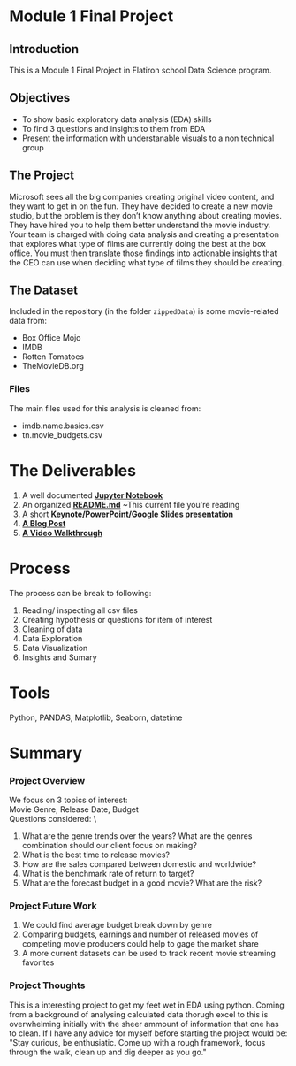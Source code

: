 # Module 1 Final Project

## Introduction

This is a Module 1 Final Project in Flatiron school Data Science program.

## Objectives

* To show basic exploratory data analysis (EDA) skills
* To find 3 questions and insights to them from EDA
* Present the information with understanable visuals to a non technical group

## The Project

Microsoft sees all the big companies creating original video content, and they want to get in on the fun. They have decided to create a new movie studio, but the problem is they don’t know anything about creating movies. They have hired you to help them better understand the movie industry.
Your team is charged with doing data analysis and creating a presentation that explores what type of films are currently doing the best at the box office. You must then translate those findings into actionable insights that the CEO can use when deciding what type of films they should be creating.

## The Dataset

Included in the repository (in the folder `zippedData`) is some movie-related data from:
* Box Office Mojo
* IMDB
* Rotten Tomatoes
* TheMovieDB.org

### Files

The main files used for this analysis is cleaned from:
* imdb.name.basics.csv
* tn.movie_budgets.csv

# The Deliverables

1. A well documented [**Jupyter Notebook**](https://github.com/timothywlim/dsc-mod-1-project-v2-1-online-ds-sp-000/blob/master/student.ipynb)
2. An organized [**README.md**](https://github.com/timothywlim/dsc-mod-1-project-v2-1-online-ds-sp-000/edit/master/README.md)
   ~This current file you're reading
3. A short [**Keynote/PowerPoint/Google Slides presentation**](https://github.com/timothywlim/dsc-mod-1-project-v2-1-online-ds-sp-000/blob/master/PresentionSlide.pdf) 
4. [**A Blog Post**](https://timothywlim.medium.com/baby-steps-in-exploratory-data-analysis-eda-with-python-ac6843b30f76)
5. [**A Video Walkthrough**](https://www.youtube.com/watch?v=6nYGXJSLJOQ)

# Process
The process can be break to following:
1. Reading/ inspecting all csv files
2. Creating hypothesis or questions for item of interest
3. Cleaning of data
4. Data Exploration
5. Data Visualization
6. Insights and Sumary


# Tools
Python, PANDAS, Matplotlib, Seaborn, datetime

# Summary
### Project Overview
We focus on 3 topics of interest: \
Movie Genre, Release Date, Budget\
Questions considered: \
1. What are the genre trends over the years? What are the genres combination should our client focus on making?
2. What is the best time to release movies?
3. How are the sales compared between domestic and worldwide?
4. What is the benchmark rate of return to target?
5. What are the forecast budget in a good movie? What are the risk?

### Project Future Work
1. We could find average budget break down by genre
2. Comparing budgets, earnings and number of released movies of competing movie producers could help to gage the market share
3. A more current datasets can be used to track recent movie streaming favorites

### Project Thoughts
This is a interesting project to get my feet wet in EDA using python. Coming from a background of analysing calculated data thorugh excel to this is overwhelming initially with the sheer ammount of information that one has to clean. If I have any advice for myself before starting the project would be: "Stay curious, be enthusiatic. Come up with a rough framework, focus through the walk, clean up and dig deeper as you go."
